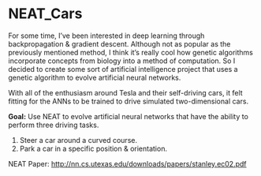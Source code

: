 # NEAT_Cars
    
  For some time, I’ve been interested in deep learning through backpropagation & gradient descent. Although not as popular as the previously mentioned method, I think it’s really cool how  genetic algorithms incorporate concepts from biology into a method of computation. So I decided to create some sort of artificial intelligence project that uses a genetic algorithm to evolve artificial neural networks.

  With all of the enthusiasm around Tesla and their self-driving cars, it felt fitting for the ANNs to be trained to drive simulated two-dimensional cars.


**Goal:** Use NEAT to evolve artificial neural networks that have the ability to perform three driving tasks.
1. Steer a car around a curved course.
2. Park a car in a specific position & orientation.


NEAT Paper: http://nn.cs.utexas.edu/downloads/papers/stanley.ec02.pdf
